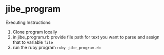 # jibe_program

Executing Instructions:
1) Clone program locally
2) in jibe_program.rb provide file path for text you want to parse and assign that to variable ```file```
3) run the ruby program ```ruby jibe_program.rb```

